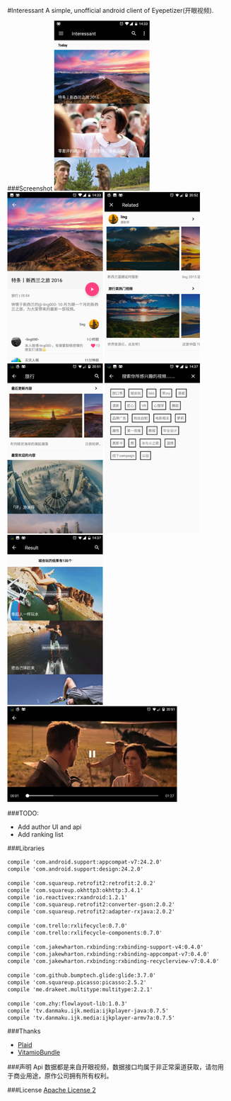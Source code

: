 #Interessant
A simple, unofficial android client of Eyepetizer(开眼视频).

###Screenshot
<img src="screenshot/Screenshot_20161126-143303.png" width="216" height="384">
<img src="screenshot/Screenshot_20161126-143311.png" width="216" height="384">
<img src="screenshot/Screenshot_20161130-205250.png" width="216" height="384">
<img src="screenshot/Screenshot_20161130-205151.png" width="216" height="384">
<img src="screenshot/Screenshot_20161126-143729.png" width="216" height="384">
<img src="screenshot/Screenshot_20161126-143735.png" width="216" height="384">
<img src="screenshot/Screenshot_20161130-205129.png" width="384" height="216">

###TODO:
 * Add author UI and api
 * Add ranking list

###Libraries
```
compile 'com.android.support:appcompat-v7:24.2.0'
compile 'com.android.support:design:24.2.0'

compile 'com.squareup.retrofit2:retrofit:2.0.2'
compile 'com.squareup.okhttp3:okhttp:3.4.1'
compile 'io.reactivex:rxandroid:1.2.1'
compile 'com.squareup.retrofit2:converter-gson:2.0.2'
compile 'com.squareup.retrofit2:adapter-rxjava:2.0.2'

compile 'com.trello:rxlifecycle:0.7.0'
compile 'com.trello:rxlifecycle-components:0.7.0'

compile 'com.jakewharton.rxbinding:rxbinding-support-v4:0.4.0'
compile 'com.jakewharton.rxbinding:rxbinding-appcompat-v7:0.4.0'
compile 'com.jakewharton.rxbinding:rxbinding-recyclerview-v7:0.4.0'

compile 'com.github.bumptech.glide:glide:3.7.0'
compile 'com.squareup.picasso:picasso:2.5.2'
compile 'me.drakeet.multitype:multitype:2.2.1'

compile 'com.zhy:flowlayout-lib:1.0.3'
compile 'tv.danmaku.ijk.media:ijkplayer-java:0.7.5'
compile 'tv.danmaku.ijk.media:ijkplayer-armv7a:0.7.5'
```
###Thanks
* [Plaid](https://github.com/nickbutcher/plaid)
* [VitamioBundle](https://github.com/yixia/VitamioBundle)

###声明
Api 数据都是来自开眼视频，数据接口均属于非正常渠道获取，请勿用于商业用途，原作公司拥有所有权利。

###License
[Apache License 2](https://github.com/Assassinss/Interessant/blob/master/LICENSE)

